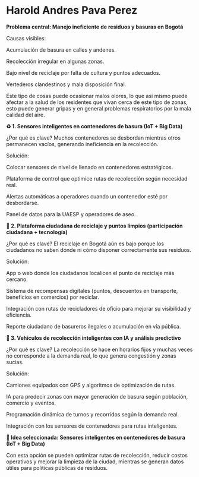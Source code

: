 # Harold Andres Pava Perez
**Problema central: Manejo ineficiente de residuos y basuras en Bogotá**

Causas visibles:

Acumulación de basura en calles y andenes.

Recolección irregular en algunas zonas.

Bajo nivel de reciclaje por falta de cultura y puntos adecuados.

Vertederos clandestinos y mala disposición final.

Este tipo de cosas puede ocasionar malos olores, lo que asi mismo puede afectar a la salud de los residentes que vivan cerca de este tipo de zonas, esto puede generar gripas y en general problemas respiratorios por la mala calidad del aire.

**♻️ 1. Sensores inteligentes en contenedores de basura (IoT + Big Data)**

¿Por qué es clave?
Muchos contenedores se desbordan mientras otros permanecen vacíos, generando ineficiencia en la recolección.

Solución:

Colocar sensores de nivel de llenado en contenedores estratégicos.

Plataforma de control que optimice rutas de recolección según necesidad real.

Alertas automáticas a operadores cuando un contenedor esté por desbordarse.

Panel de datos para la UAESP y operadores de aseo.

**📱 2. Plataforma ciudadana de reciclaje y puntos limpios (participación ciudadana + tecnología)**

¿Por qué es clave?
El reciclaje en Bogotá aún es bajo porque los ciudadanos no saben dónde ni cómo disponer correctamente sus residuos.

Solución:

App o web donde los ciudadanos localicen el punto de reciclaje más cercano.

Sistema de recompensas digitales (puntos, descuentos en transporte, beneficios en comercios) por reciclar.

Integración con rutas de recicladores de oficio para mejorar su visibilidad y eficiencia.

Reporte ciudadano de basureros ilegales o acumulación en vía pública.

**🚛 3. Vehículos de recolección inteligentes con IA y análisis predictivo**

¿Por qué es clave?
La recolección se hace en horarios fijos y muchas veces no corresponde a la demanda real, lo que genera congestión y zonas sucias.

Solución:

Camiones equipados con GPS y algoritmos de optimización de rutas.

IA para predecir zonas con mayor generación de basura según población, comercio y eventos.

Programación dinámica de turnos y recorridos según la demanda real.

Integración con los sensores de contenedores para rutas inteligentes.

**🧩 Idea seleccionada: Sensores inteligentes en contenedores de basura (IoT + Big Data)**

Con esta opción se pueden optimizar rutas de recolección, reducir costos operativos y mejorar la limpieza de la ciudad, mientras se generan datos útiles para políticas públicas de residuos.
